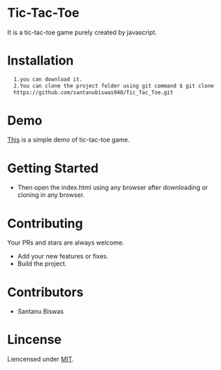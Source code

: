 # Tic-Tac-Toe
It is a tic-tac-toe game purely created by javascript.
# Installation
```sh
  1.you can download it.
  2.You can clone the project folder using git command $ git clone
  https://github.com/santanubiswas948/Tic_Tac_Toe.git
```
# Demo
[This](https://santanubiswas948.github.io/tic-tac-toe/) is a simple demo of tic-tac-toe game.
# Getting Started
- Then open the index.html using any browser after downloading or cloning in any browser.
# Contributing
Your PRs and stars are always welcome.
- Add your new features or fixes.
- Build the project.
# Contributors
- Santanu Biswas
# Lincense
Liencensed under [MIT](LICENSE).
